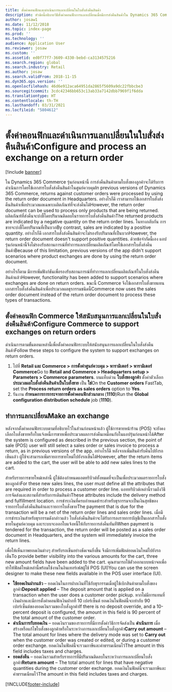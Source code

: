 ```yaml
---
title: ตั้งค่าคอนฟิกและดำเนินการแลกเปลี่ยนในใบสั่งส่งคืนสินค้า
description: หัวข้อนี้อธิบายวิธีตั้งค่าคอนฟิกการแลกเปลี่ยนเมื่อมีการส่งคืนสินค้าใน Dynamics 365 Commerce
author: josaw1
ms.date: 11/12/2018
ms.topic: index-page
ms.prod: ''
ms.technology: ''
audience: Application User
ms.reviewer: josaw
ms.custom: ''
ms.assetid: ed0f77f7-3609-4330-bebd-ca3134575216
ms.search.region: global
ms.search.industry: Retail
ms.author: josaw
ms.search.validFrom: 2018-11-15
ms.dyn365.ops.version: ''
ms.openlocfilehash: 46d6e912aca64951da2865f5609a9dc22fbbcbe3
ms.sourcegitcommit: 3cdc42346bb653c13ab33a7142dbb7969f1f6dda
ms.translationtype: HT
ms.contentlocale: th-TH
ms.lasthandoff: 03/31/2021
ms.locfileid: "5804612"
---
```

# <a name="configure-and-process-an-exchange-on-a-return-order"></a><span data-ttu-id="2565d-103">ตั้งค่าคอนฟิกและดำเนินการแลกเปลี่ยนในใบสั่งส่งคืนสินค้า</span><span class="sxs-lookup"><span data-stu-id="2565d-103">Configure and process an exchange on a return order</span></span>

[!include [banner](includes/banner.md)]

<span data-ttu-id="2565d-104">ใน Dynamics 365 Commerce รุ่นก่อนหน้านี้ การส่งคืนสินค้าตามใบสั่งของลูกค้าจะได้รับการดำเนินการโดยใช้เอกสารใบสั่งส่งคืนสินค้าในศูนย์ควบคุม</span><span class="sxs-lookup"><span data-stu-id="2565d-104">In previous versions of Dynamics 365 Commerce, returns against customer orders were processed by using the return order document in Headquarters.</span></span> <span data-ttu-id="2565d-105">อย่างไรก็ดี เราสามารถใช้เอกสารใบสั่งส่งคืนสินค้าเพื่อประมวลผลเฉพาะผลิตภัณฑ์ที่จะส่งคืนได้</span><span class="sxs-lookup"><span data-stu-id="2565d-105">However, the return order document can be used to process only products that are being returned.</span></span> <span data-ttu-id="2565d-106">ผลิตภัณฑ์ที่ส่งคืนจะบ่งชี้โดยปริมาณติดลบในรายการใบสั่งส่งคืนสินค้า</span><span class="sxs-lookup"><span data-stu-id="2565d-106">The returned products are indicated by a negative quantity on the return order lines.</span></span> <span data-ttu-id="2565d-107">ในทางกลับกัน การขายจะบ่งชี้โดยปริมาณที่เป็นบวก</span><span class="sxs-lookup"><span data-stu-id="2565d-107">By contrast, sales are indicated by a positive quantity.</span></span> <span data-ttu-id="2565d-108">อย่างไรก็ดี เอกสารใบสั่งส่งคืนสินค้าจะไม่รองรับปริมาณที่เป็นบวก</span><span class="sxs-lookup"><span data-stu-id="2565d-108">However, the return order document doesn't support positive quantities.</span></span> <span data-ttu-id="2565d-109">ด้วยข้อจำกัดนี้เอง แอปรุ่นก่อนหน้านี้จึงไม่รองรับสถานการณ์ที่ทำการแลกเปลี่ยนผลิตภัณฑ์โดยใช้เอกสารใบสั่งส่งคืนสินค้า</span><span class="sxs-lookup"><span data-stu-id="2565d-109">Because of this limitation, previous versions of the app didn't support scenarios where product exchanges are done by using the return order document.</span></span>

<span data-ttu-id="2565d-110">อย่างไรก็ตาม มีการเพิ่มฟังก์ชันเพื่อรองรับสถานการณ์ที่ทำการแลกเปลี่ยนผลิตภัณฑ์ในใบสั่งส่งคืนสินค้าแล้ว</span><span class="sxs-lookup"><span data-stu-id="2565d-110">However, functionality has been added to support scenarios where exchanges are done on return orders.</span></span> <span data-ttu-id="2565d-111">ขณะนี้ Commerce จึงใช้เอกสารใบสั่งขายแทนเอกสารใบสั่งส่งคืนสินค้าเพื่อประมวลผลธุรกรรมชนิดนี้</span><span class="sxs-lookup"><span data-stu-id="2565d-111">Commerce now uses the sales order document instead of the return order document to process these types of transactions.</span></span>

## <a name="configure-commerce-to-support-exchanges-on-return-orders"></a><span data-ttu-id="2565d-112">ตั้งค่าคอนฟิก Commerce ให้สนับสนุนการแลกเปลี่ยนในใบสั่งส่งคืนสินค้า</span><span class="sxs-lookup"><span data-stu-id="2565d-112">Configure Commerce to support exchanges on return orders</span></span>

<span data-ttu-id="2565d-113">ดำเนินการตามขั้นตอนเหล่านี้เพื่อตั้งค่าคอนฟิกระบบให้สนับสนุนการแลกเปลี่ยนในใบสั่งส่งคืนสินค้า</span><span class="sxs-lookup"><span data-stu-id="2565d-113">Follow these steps to configure the system to support exchanges on return orders.</span></span>

1. <span data-ttu-id="2565d-114">ไปที่ **Retail และ Commerce \> การตั้งค่าศูนย์ควบคุม \> พารามิเตอร์ \> พารามิเตอร์ Commerce**</span><span class="sxs-lookup"><span data-stu-id="2565d-114">Go to **Retail and Commerce \> Headquarters setup \> Parameters \> Commerce parameters**.</span></span> <span data-ttu-id="2565d-115">บนแท็บด่วน **ใบสั่งของลูกค้า** ตั้งค่าตัวเลือก **ประมวลผลใบสั่งส่งคืนสินค้าเป็นใบสั่งขาย** เป็น **ใช่**</span><span class="sxs-lookup"><span data-stu-id="2565d-115">On the **Customer orders** FastTab, set the **Process return orders as sales orders** option to **Yes**.</span></span>
2. <span data-ttu-id="2565d-116">รันงาน **กำหนดการการกระจายการตั้งค่าคอนฟิกส่วนกลาง** (**1110**)</span><span class="sxs-lookup"><span data-stu-id="2565d-116">Run the **Global configuration distribution schedule** job (**1110**).</span></span>

## <a name="make-an-exchange"></a><span data-ttu-id="2565d-117">ทำการแลกเปลี่ยน</span><span class="sxs-lookup"><span data-stu-id="2565d-117">Make an exchange</span></span>

<span data-ttu-id="2565d-118">หลังจากตั้งค่าคอนฟิกระบบตามที่อธิบายไว้ในส่วนก่อนหน้าแล้ว ผู้ใช้การขายหน้าร้าน (POS) จะยังคงเลือกใบสั่งขายหรือใบแจ้งหนี้การขายเพื่อประมวลผลการส่งคืนเหมือนกับในแอปรุ่นก่อนหน้าได้</span><span class="sxs-lookup"><span data-stu-id="2565d-118">After the system is configured as described in the previous section, the point of sale (POS) user will still select a sales order or sales invoice to process a return, as in previous versions of the app.</span></span> <span data-ttu-id="2565d-119">อย่างไรก็ดี หลังจากเพิ่มสินค้ารับคืนไปยังรถเข็นแล้ว ผู้ใช้จะสามารถเพิ่มรายการขายใหม่ไปยังรถเข็นได้</span><span class="sxs-lookup"><span data-stu-id="2565d-119">However, after the return items are added to the cart, the user will be able to add new sales lines to the cart.</span></span>

<span data-ttu-id="2565d-120">สำหรับรายการขายใหม่เหล่านี้ ผู้ใช้ต้องกำหนดแอตทริบิวต์ทั้งหมดที่จะเป็นเพื่อประมวลผลรายการใบสั่งของลูกค้า</span><span class="sxs-lookup"><span data-stu-id="2565d-120">For these new sales lines, the user must define all the attributes that are required in order to process a customer order line.</span></span> <span data-ttu-id="2565d-121">แอททริบิวต์เหล่านี้รวมถึงวิธีการจัดส่งและสถานที่สำหรับการเติมสินค้า</span><span class="sxs-lookup"><span data-stu-id="2565d-121">These attributes include the delivery method and fulfillment location.</span></span> <span data-ttu-id="2565d-122">การชำระเงินที่ครบกำหนดชำระสำหรับธุรกรรมจะเป็นเงินสุทธิของรายการใบสั่งส่งคืนสินค้าและรายการใบสั่งขาย</span><span class="sxs-lookup"><span data-stu-id="2565d-122">The payment that is due for the transaction will be a net of the return order lines and sales order lines.</span></span> <span data-ttu-id="2565d-123">เมื่อมีการชำระเงินสำหรับธุรกรรมดังกล่าวแล้ว ใบสั่งส่งคืนสินค้าจะได้รับการลงรายการบัญชีเป็นเอกสารใบสั่งขายในศูนย์ควบคุม และระบบจะออกใบแจ้งหนี้ให้กับรายการส่งคืนทันที</span><span class="sxs-lookup"><span data-stu-id="2565d-123">When payment is tendered for the transaction, the return order will be posted as a sales order document in Headquarters, and the system will immediately invoice the return lines.</span></span>

<span data-ttu-id="2565d-124">เพื่อให้เห็นภาพยอดเงินต่างๆ สำหรับรถเข็นอย่างชัดเจนยิ่งขึ้น จึงมีการเพิ่มฟิลด์ยอดเงินใหม่ไปยังรถเข็น</span><span class="sxs-lookup"><span data-stu-id="2565d-124">To provide better visibility into the various amounts for the cart, three new amount fields have been added to the cart.</span></span> <span data-ttu-id="2565d-125">คุณสามารถใช้ตัวออกแบบหน้าจอเพื่อทำให้ฟิลด์ใหม่เหล่านี้พร้อมใช้งานในอินเทอร์เฟสผู้ใช้ POS (UI)</span><span class="sxs-lookup"><span data-stu-id="2565d-125">You can use the screen designer to make these new fields available in the POS user interface (UI).</span></span>

- <span data-ttu-id="2565d-126">**ใช้ยอดเงินฝากแล้ว** – ยอดเงินในการฝากเงินที่ใช้กับธุรกรรมเมื่อผู้ใช้เบิกสินค้าตามใบสั่งของลูกค้า</span><span class="sxs-lookup"><span data-stu-id="2565d-126">**Deposit applied** – The deposit amount that is applied on a transaction when the user does a customer order pickup.</span></span> <span data-ttu-id="2565d-127">หากไม่มีการแทนที่เงินฝากและมีการตั้งค่าคอนฟิกเงินฝากที่ 10 เปอร์เซ็นต์ ยอดเงินในฟิลด์นี้จะเท่ากับ 90 เปอร์เซ็นต์ของยอดเงินรวมของใบสั่งลูกค้า</span><span class="sxs-lookup"><span data-stu-id="2565d-127">If there is no deposit override, and a 10-percent deposit is configured, the amount in this field is 90 percent of the total amount of the customer order.</span></span>
- <span data-ttu-id="2565d-128">**ดำเนินการกับยอดเงิน** – ยอดเงินรวมของรายการที่มีการตั้งค่าวิธีการจัดส่งเป็น **ดำเนินการ** เมื่อสร้างหรือแก้ไขใบสั่งของลูกค้าหรือในระหว่างการแลกเปลี่ยนใบสั่งลูกค้า</span><span class="sxs-lookup"><span data-stu-id="2565d-128">**Carry out amount** – The total amount for lines where the delivery mode was set to **Carry out** when the customer order was created or edited, or during a customer order exchange.</span></span> <span data-ttu-id="2565d-129">ยอดเงินในฟิลด์นี้จะรวมภาษีและค่าธรรมเนียมไว้</span><span class="sxs-lookup"><span data-stu-id="2565d-129">The amount in this field includes taxes and charges.</span></span>
- <span data-ttu-id="2565d-130">**ยอดส่งคืน** – ยอดเงินรวมสำหรับรายการที่มีปริมาณติดลบในระหว่างการแลกเปลี่ยนใบสั่งลูกค้า</span><span class="sxs-lookup"><span data-stu-id="2565d-130">**Return amount** – The total amount for lines that have negative quantities during the customer order exchange.</span></span> <span data-ttu-id="2565d-131">ยอดเงินในฟิลด์นี้จะรวมภาษีและค่าธรรมเนียมไว้</span><span class="sxs-lookup"><span data-stu-id="2565d-131">The amount in this field includes taxes and charges.</span></span>


[!INCLUDE[footer-include](../includes/footer-banner.md)]